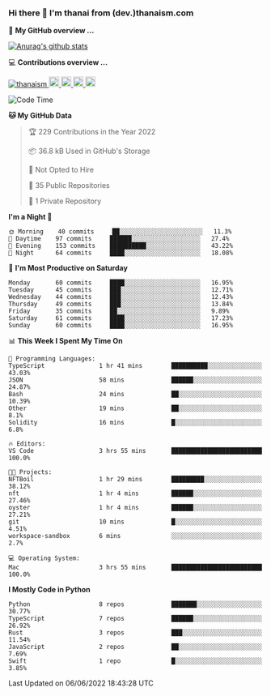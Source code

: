 ### Hi there 👋 I'm thanai from (dev.)thanaism.com

<!-- バッジ関連 -->
<!--
メイン：https://shields.io/category/social
GitHub view：https://github.com/antonkomarev/github-profile-views-counter
Qiita contributions：https://qiita.com/mikkame/items/f2c60d9caf8a8e38ec50
 -->

🍎 **My GitHub overview ...**

<!-- GitHubトロフィー -->
<!--
https://github.com/ryo-ma/github-profile-trophy
 -->

<!-- [![trophy](https://github-profile-trophy.vercel.app/?username=thanaism)](https://github.com/thanaism/thanaism) -->

<!-- GitHubステータス -->
<!--
https://github.com/anuraghazra/github-readme-stats
 -->

[![Anurag's github stats](https://github-readme-stats.vercel.app/api?username=thanaism&count_private=true&show_icons=true)](https://github.com/thanaism/thanaism)

<!-- [![ReadMe Card](https://github-readme-stats.vercel.app/api/pin/?username=thanaism&repo=thanaism)](https://github.com/thanaism/thanaism) -->

<!-- Skill icons -->
<!--
https://rahuldkjain.github.io/gh-profile-readme-generator/
 -->

💻 **Contributions overview ...**

<p align="left">

  <a href="https://github.com/thanaism/thanaism/">
    <img src="https://komarev.com/ghpvc/?username=thanaism" alt="thanaism" />
  </a>
  <a href="http://twitter.com/okinawa__noodle">
    <img height="20" src="https://img.shields.io/twitter/follow/okinawa__noodle?label=Twitter&logo=twitter&style=flat" />
  </a>
  <a href="https://github.com/thanaism">
    <img height="20" src="https://img.shields.io/github/followers/thanaism?label=follow&logo=github&style=flat" />
  </a>
  <!-- <a href="https://www.reddit.com/user/thanaism">
    <img height="20" src="https://img.shields.io/reddit/user-karma/combined/thanaism?label=Reddit&logo=reddit&style=flat" />
  </a>
  <a href="https://stackoverflow.com/users/5720201/thanaism">
    <img height="20" src="https://img.shields.io/stackexchange/stackoverflow/r/5720201?label=StackOverflow&logo=stack-overflow&style=flat" /> -->
  </a>
  <a href="http://qiita.com/thanai">
    <img height="20" src="https://qiita-badge.apiapi.app/s/thanai/posts.svg" />
  </a>
  <//qiita.com/thanai">
    <img height="20" src="https://qiita-badge.apiapi.app/s/thanai/contributions.svg" />
  </a>
</p>

<!--START_SECTION:waka-->
![Code Time](http://img.shields.io/badge/Code%20Time-0%20secs-blue)

**🐱 My GitHub Data** 

> 🏆 229 Contributions in the Year 2022
 > 
> 📦 36.8 kB Used in GitHub's Storage 
 > 
> 🚫 Not Opted to Hire
 > 
> 📜 35 Public Repositories 
 > 
> 🔑 1 Private Repository 
 > 
**I'm a Night 🦉** 

```text
🌞 Morning    40 commits     ██░░░░░░░░░░░░░░░░░░░░░░░   11.3% 
🌆 Daytime    97 commits     ██████░░░░░░░░░░░░░░░░░░░   27.4% 
🌃 Evening    153 commits    ██████████░░░░░░░░░░░░░░░   43.22% 
🌙 Night      64 commits     ████░░░░░░░░░░░░░░░░░░░░░   18.08%

```
📅 **I'm Most Productive on Saturday** 

```text
Monday       60 commits     ████░░░░░░░░░░░░░░░░░░░░░   16.95% 
Tuesday      45 commits     ███░░░░░░░░░░░░░░░░░░░░░░   12.71% 
Wednesday    44 commits     ███░░░░░░░░░░░░░░░░░░░░░░   12.43% 
Thursday     49 commits     ███░░░░░░░░░░░░░░░░░░░░░░   13.84% 
Friday       35 commits     ██░░░░░░░░░░░░░░░░░░░░░░░   9.89% 
Saturday     61 commits     ████░░░░░░░░░░░░░░░░░░░░░   17.23% 
Sunday       60 commits     ████░░░░░░░░░░░░░░░░░░░░░   16.95%

```


📊 **This Week I Spent My Time On** 

```text
💬 Programming Languages: 
TypeScript               1 hr 41 mins        ██████████░░░░░░░░░░░░░░░   43.03% 
JSON                     58 mins             ██████░░░░░░░░░░░░░░░░░░░   24.87% 
Bash                     24 mins             ██░░░░░░░░░░░░░░░░░░░░░░░   10.39% 
Other                    19 mins             ██░░░░░░░░░░░░░░░░░░░░░░░   8.1% 
Solidity                 16 mins             █░░░░░░░░░░░░░░░░░░░░░░░░   6.8%

🔥 Editors: 
VS Code                  3 hrs 55 mins       █████████████████████████   100.0%

🐱‍💻 Projects: 
NFTBoil                  1 hr 29 mins        █████████░░░░░░░░░░░░░░░░   38.12% 
nft                      1 hr 4 mins         ██████░░░░░░░░░░░░░░░░░░░   27.46% 
oyster                   1 hr 4 mins         ██████░░░░░░░░░░░░░░░░░░░   27.21% 
git                      10 mins             █░░░░░░░░░░░░░░░░░░░░░░░░   4.51% 
workspace-sandbox        6 mins              ░░░░░░░░░░░░░░░░░░░░░░░░░   2.7%

💻 Operating System: 
Mac                      3 hrs 55 mins       █████████████████████████   100.0%

```

**I Mostly Code in Python** 

```text
Python                   8 repos             ███████░░░░░░░░░░░░░░░░░░   30.77% 
TypeScript               7 repos             ██████░░░░░░░░░░░░░░░░░░░   26.92% 
Rust                     3 repos             ███░░░░░░░░░░░░░░░░░░░░░░   11.54% 
JavaScript               2 repos             ██░░░░░░░░░░░░░░░░░░░░░░░   7.69% 
Swift                    1 repo              █░░░░░░░░░░░░░░░░░░░░░░░░   3.85%

```



 Last Updated on 06/06/2022 18:43:28 UTC
<!--END_SECTION:waka-->
